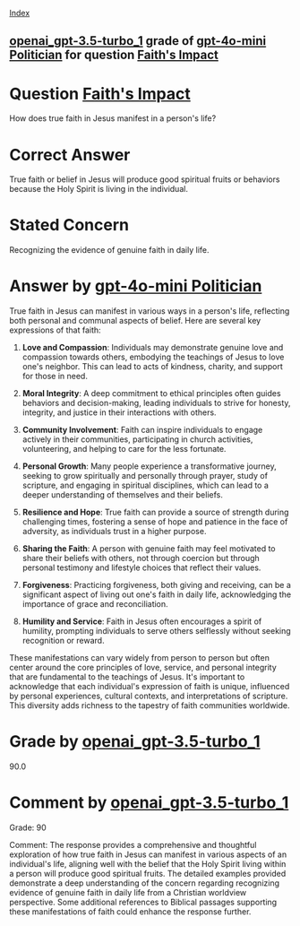 
[Index](../../../../index.md)
## [openai_gpt-3.5-turbo_1](../../../grading_models/openai_gpt-3.5-turbo_1.md) grade of [gpt-4o-mini Politician](../../../answering_models/gpt-4o-mini_Politician.md) for question [Faith's Impact](../../../questions/Faith's_Impact.md)

# Question [Faith's Impact](../../../questions/Faith's_Impact.md)
How does true faith in Jesus manifest in a person's life?

# Correct Answer
True faith or belief in Jesus will produce good spiritual fruits or behaviors because the Holy Spirit is living in the individual.

# Stated Concern
Recognizing the evidence of genuine faith in daily life.

# Answer by [gpt-4o-mini Politician](../../../answering_models/gpt-4o-mini_Politician.md)
True faith in Jesus can manifest in various ways in a person's life, reflecting both personal and communal aspects of belief. Here are several key expressions of that faith:

1. **Love and Compassion**: Individuals may demonstrate genuine love and compassion towards others, embodying the teachings of Jesus to love one's neighbor. This can lead to acts of kindness, charity, and support for those in need.

2. **Moral Integrity**: A deep commitment to ethical principles often guides behaviors and decision-making, leading individuals to strive for honesty, integrity, and justice in their interactions with others.

3. **Community Involvement**: Faith can inspire individuals to engage actively in their communities, participating in church activities, volunteering, and helping to care for the less fortunate.

4. **Personal Growth**: Many people experience a transformative journey, seeking to grow spiritually and personally through prayer, study of scripture, and engaging in spiritual disciplines, which can lead to a deeper understanding of themselves and their beliefs.

5. **Resilience and Hope**: True faith can provide a source of strength during challenging times, fostering a sense of hope and patience in the face of adversity, as individuals trust in a higher purpose.

6. **Sharing the Faith**: A person with genuine faith may feel motivated to share their beliefs with others, not through coercion but through personal testimony and lifestyle choices that reflect their values.

7. **Forgiveness**: Practicing forgiveness, both giving and receiving, can be a significant aspect of living out one's faith in daily life, acknowledging the importance of grace and reconciliation.

8. **Humility and Service**: Faith in Jesus often encourages a spirit of humility, prompting individuals to serve others selflessly without seeking recognition or reward.

These manifestations can vary widely from person to person but often center around the core principles of love, service, and personal integrity that are fundamental to the teachings of Jesus. It's important to acknowledge that each individual's expression of faith is unique, influenced by personal experiences, cultural contexts, and interpretations of scripture. This diversity adds richness to the tapestry of faith communities worldwide.

# Grade by [openai_gpt-3.5-turbo_1](../../../grading_models/openai_gpt-3.5-turbo_1.md)
90.0

# Comment by [openai_gpt-3.5-turbo_1](../../../grading_models/openai_gpt-3.5-turbo_1.md)
Grade: 90

Comment: The response provides a comprehensive and thoughtful exploration of how true faith in Jesus can manifest in various aspects of an individual's life, aligning well with the belief that the Holy Spirit living within a person will produce good spiritual fruits. The detailed examples provided demonstrate a deep understanding of the concern regarding recognizing evidence of genuine faith in daily life from a Christian worldview perspective. Some additional references to Biblical passages supporting these manifestations of faith could enhance the response further.
